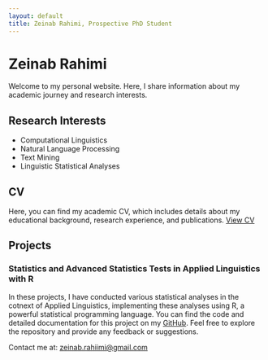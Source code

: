```yaml
---
layout: default
title: Zeinab Rahimi, Prospective PhD Student
---
```


# Zeinab Rahimi

Welcome to my personal website. Here, I share information about my academic journey and research interests.

## Research Interests

- Computational Linguistics
- Natural Language Processing
- Text Mining
- Linguistic Statistical Analyses

## CV

Here, you can find my academic CV, which includes details about my educational background, research experience, and publications. [View CV](cv.html)

## Projects

### Statistics and Advanced Statistics Tests in Applied Linguistics with R

In these projects, I have conducted various statistical analyses in the cotnext of Applied Linguistics, implementing these analyses using R, a powerful statistical programming language.
You can find the code and detailed documentation for this project on my [GitHub](https://github.com/your-github-username/applied-linguistics-statistics). Feel free to explore the repository and provide any feedback or suggestions.



<!-- Social media links with Font Awesome icons -->
<div class="social-links">
    <a href="https://github.com/zeinabrahiimi" target="_blank"><i class="fab fa-github fa-2x"></i></a>
    <a href="https://www.linkedin.com/in/zeinab-rahimi" target="_blank"><i class="fab fa-linkedin fa-2x"></i></a>
</div>

<footer>
    <p>Contact me at: <a href="zeinab.rahiimi@gmail.com">zeinab.rahiimi@gmail.com</a></p>
</footer>